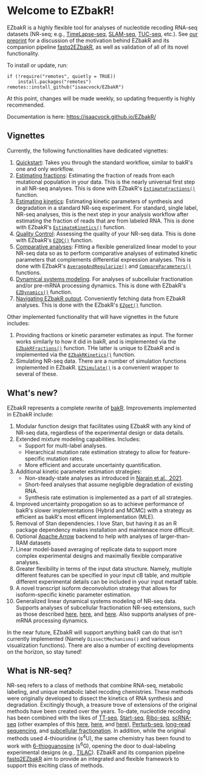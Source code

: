 # Welcome to EZbakR!

EZbakR is a highly flexible tool for analyses of nucleotide recoding RNA-seq datasets (NR-seq; e.g., [TimeLapse-seq](https://www.nature.com/articles/nmeth.4582), [SLAM-seq](https://www.nature.com/articles/nmeth.4435), [TUC-seq](https://pubmed.ncbi.nlm.nih.gov/31768978/), etc.). See [our preprint](https://www.biorxiv.org/content/10.1101/2024.10.14.617411v1) for a discussion of the motivation behind EZbakR and its companion pipeline [fastq2EZbakR](https://github.com/isaacvock/fastq2EZbakR), as well as validation of all of its novel functionality.

To install or update, run:

```
if (!require("remotes", quietly = TRUE))
    install.packages("remotes")
remotes::install_github("isaacvock/EZbakR")
```

At this point, changes will be made weekly, so updating frequently is highly recommended.

Documentation is here: https://isaacvock.github.io/EZbakR/

## Vignettes

Currently, the following functionalities have dedicated vignettes:

1. [Quickstart](https://isaacvock.github.io/EZbakR/articles/Quickstart.html): Takes you through the standard workflow, similar to bakR's one and only workflow.
2. [Estimating fractions](https://isaacvock.github.io/EZbakR/articles/EstimateFractions.html): Estimating the fraction of reads from each mutational population in your data. This is the nearly universal first step in all NR-seq analyses. This is done with EZbakR's [`EstimateFractions()`](https://isaacvock.github.io/EZbakR/reference/EstimateFractions.html) function.
3. [Estimating kinetics](https://isaacvock.github.io/EZbakR/articles/EstimateKinetics.html): Estimating kinetic parameters of synthesis and degradation in a standard NR-seq experiment. For standard, single label, NR-seq analyses, this is the next step in your analysis workflow after estimating the fraction of reads that are from labeled RNA. This is done with EZbakR's [`EstimateKinetics()`](https://isaacvock.github.io/EZbakR/reference/EstimateKinetics.html) function.
4. [Quality Control](https://isaacvock.github.io/EZbakR/articles/EZQC.html): Assessing the quality of your NR-seq data. This is done with EZbakR's [`EZQC()`](https://isaacvock.github.io/EZbakR/reference/EZQC.html) function.
5. [Comparative analyses](https://isaacvock.github.io/EZbakR/articles/Linear-modeling.html): Fitting a flexible generalized linear model to your NR-seq data so as to perform comparative analyses of estimated kinetic parameters that complements differential expression analyses. This is done with EZbakR's [`AverageAndRegularize()`](https://isaacvock.github.io/EZbakR/reference/AverageAndRegularize.html) and [`CompareParameters()`](https://isaacvock.github.io/EZbakR/reference/CompareParameters.html) functions.
6. [Dynamical systems modeling](https://isaacvock.github.io/EZbakR/articles/EZDynamics.html). For analyses of subcellular fractionation and/or pre-mRNA processing dynamics. This is done with EZbakR's [`EZDynamics()`](https://isaacvock.github.io/EZbakR/reference/EZDynamics.html) function.
7. [Navigating EZbakR output](https://isaacvock.github.io/EZbakR/articles/EZget.html). Conveniently fetching data from EZbakR analyses. This is done with the EZbakR's [`EZget()`](https://isaacvock.github.io/EZbakR/reference/EZget.html) function.

Other implemented functionality that will have vignettes in the future includes:

1. Providing fractions or kinetic parameter estimates as input. The former works similarly to how it did in bakR, and is implemented via the [`EZbakRFractions()`](https://isaacvock.github.io/EZbakR/reference/EZbakRFractions.html) function. THe latter is unique to EZbakR and is implemented via the [`EZbakRKinetics()`](https://isaacvock.github.io/EZbakR/reference/EZbakRKinetics.html) function.
2. Simulating NR-seq data. There are a number of simulation functions implemented in EZbakR. [`EZSimulate()`](https://isaacvock.github.io/EZbakR/reference/EZSimulate.html) is a convenient wrapper to several of these.

## What's new?

EZbakR represents a complete rewrite of [bakR](https://github.com/simonlabcode/bakR). Improvements implemented in EZbakR include:

1. Modular function design that facilitates using EZbakR with any kind of NR-seq data, regardless of the experimental design or data details.
2. Extended mixture modeling capabilities. Includes:
    * Support for multi-label analyses.
    * Hierarchical mutation rate estimation strategy to allow for feature-specific mutation rates.
    * More efficient and accurate uncertainty quantification.
3. Additional kinetic parameter estimation strategies:
    * Non-steady-state analyses as introduced in [Narain et al., 2021](https://www.sciencedirect.com/science/article/pii/S1097276521004962).
    * Short-feed analyses that assume negligible degradation of existing RNA.
    * Synthesis rate estimation is implemented as a part of all strategies.
4. Improved uncertainty propogation so as to achieve performance of bakR's slower implementations (Hybrid and MCMC) with a strategy as efficient as bakR's most efficent implementation (MLE).
5. Removal of Stan dependencies. I love Stan, but having it as an R package dependency makes installation and maintenace more difficult. 
6. Optional [Apache Arrow](https://arrow.apache.org/) backend to help with analyses of larger-than-RAM datasets
7. Linear model-based averaging of replicate data to support more complex experimental designs and maximally flexible comparative analyses. 
8. Greater flexibility in terms of the input data structure. Namely, multiple different features can be specified in your input cB table, and multiple different experimental details can be included in your input metadf table.
9. A novel transcript isoform deconvolution strategy that allows for isoform-specific kinetic parameter estimation.
10. Generalized linear dynamical systems modeling of NR-seq data. Supports analyses of subcellular fractionation NR-seq extensions, such as those described [here](https://www.cell.com/molecular-cell/fulltext/S1097-2765(24)00511-2#:~:text=Thus%2C%20RNA%20flow%20impacts%20cell,processing%2C%20including%20splicing%20and%20polyadenylation.), [here](https://www.biorxiv.org/content/10.1101/2024.03.11.584215v1), and [here](https://journals.plos.org/ploscompbiol/article?id=10.1371/journal.pcbi.1012059). Also supports analyses of pre-mRNA processing dynamics.

In the near future, EZbakR will support anything bakR can do that isn't currently implemented (Namely `DissectMechanisms()` and various visualization functions). There are also a number of exciting developments on the horizon, so stay tuned!

## What is NR-seq?

NR-seq refers to a class of methods that combine RNA-seq, metabolic labeling, and unique metabolic label recoding chemistries. These methods were originally developed to dissect the kinetics of RNA synthesis and degradation. Excitingly though, a treasure trove of extensions of the original methods have been created over the years. To-date, nucleotide recoding has been combined with the likes of [TT-seq](https://www.nature.com/articles/nmeth.4582), [Start-seq](https://www.sciencedirect.com/science/article/pii/S1097276521006869?via%3Dihub), [Ribo-seq](https://www.nature.com/articles/s41592-021-01250-z), [scRNA-seq](https://www.nature.com/articles/s41586-019-1369-y) (other examples of this [here](https://www.nature.com/articles/s41592-020-0935-4), [here](https://www.nature.com/articles/s41587-020-0480-9), and [here](https://www.biorxiv.org/content/10.1101/2023.07.06.547989v1)), [Perturb-seq](https://www.nature.com/articles/s41587-023-01948-9), [long-read sequencing](https://www.biorxiv.org/content/10.1101/2020.05.01.073296v1), and [subcellular fractionation](https://www.biorxiv.org/content/10.1101/2022.08.21.504696v1.full). In addition, while the original methods used 4-thiouridine (s<sup>4</sup>U), the same chemistry has been found to work with [6-thioguanosine](https://pubs.acs.org/doi/full/10.1021/jacs.8b08554) (s<sup>6</sup>G), opening the door to dual-labeling experimental designs (e.g., [TILAC](https://academic.oup.com/nar/article/50/19/e110/6677324)). EZbakR and its companion pipeline [fastq2EZbakR](https://github.com/isaacvock/fastq2EZbakR) aim to provide an integrated and flexible framework to support this exciting class of methods. 
